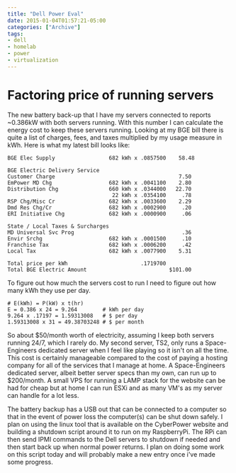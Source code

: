```yaml
---
title: "Dell Power Eval"
date: 2015-01-04T01:57:21-05:00
categories: ["Archive"]
tags:
- dell
- homelab
- power
- virtualization
---
```


# Factoring price of running servers

The new battery back-up that I have my servers connected to reports ~0.386kW
with both servers running. With this number I can calculate the energy cost to
keep these servers running. Looking at my BGE bill there is quite a list of
charges, fees, and taxes multiplied by my usage measure in kWh. Here is what my
latest bill looks like:

```none
BGE Elec Supply                 682 kWh x .0857500    58.48

BGE Electric Delivery Service
Customer Charge                                       7.50
EmPower MD Chg                  682 kWh x .0041100    2.80
Distribution Chg                660 kWh x .0344000   22.70
                                 22 kWh x .0354100     .78
RSP Chg/Misc Cr                 682 kWh x .0033600    2.29
Dmd Res Chg/Cr                  682 kWh x .0002900     .20
ERI Initiative Chg              682 kWh x .0000900     .06

State / Local Taxes & Surcharges
MD Universal Svc Prog                                  .36
Envir Srchg                     682 kWh x .0001500     .10
Franchise Tax                   682 kWh x .0006200     .42
Local Tax                       682 kWh x .0077900    5.31

Total price per kWh                       .1719700
Total BGE Electric Amount                          $101.00
```

To figure out how much the servers cost to run I need to figure out how many
kWh they use per day.

```none
# E(kWh) = P(kW) x t(hr)
E = 0.386 x 24 = 9.264        # kWh per day
9.264 x .17197 = 1.59313008   # $ per day
1.59313008 x 31 = 49.38703248 # $ per month
```

So about $50/month worth of electricity, assuming I keep both servers running
24/7, which I rarely do. My second server, TS2, only runs a Space-Engineers
dedicated server when I feel like playing so it isn't on all the time. This
cost is certainly manageable compared to the cost of paying a hosting company
for all of the services that I manage at home. A Space-Engineers dedicated
server, albeit better server specs than my own, can run up to $200/month. A
small VPS for running a LAMP stack for the website can be had for cheap but at
home I can run ESXi and as many VM's as my server can handle for a lot less.

The battery backup has a USB out that can be connected to a computer so that in
the event of power loss the computer(s) can be shut down safely. I plan on
using the linux tool that is available on the CyberPower website and building a
shutdown script around it to run on my RaspberryPi. The RPi can then send IPMI
commands to the Dell servers to shutdown if needed and then start back up when
normal power returns. I plan on doing some work on this script today and will
probably make a new entry once i've made some progress.
